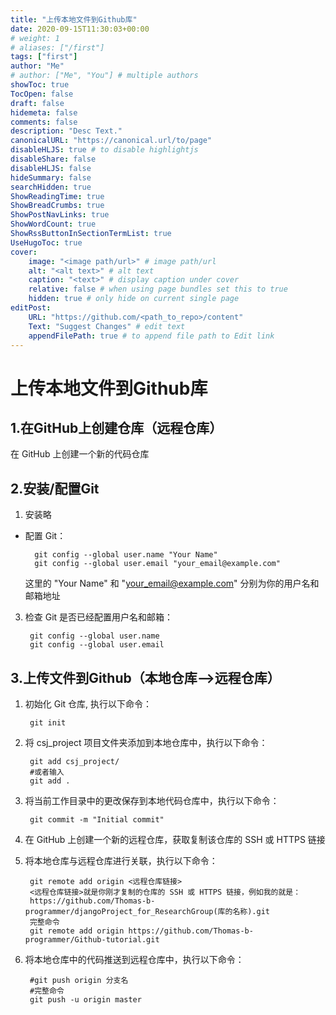 ```yaml
---
title: "上传本地文件到Github库"
date: 2020-09-15T11:30:03+00:00
# weight: 1
# aliases: ["/first"]
tags: ["first"]
author: "Me"
# author: ["Me", "You"] # multiple authors
showToc: true
TocOpen: false
draft: false
hidemeta: false
comments: false
description: "Desc Text."
canonicalURL: "https://canonical.url/to/page"
disableHLJS: true # to disable highlightjs
disableShare: false
disableHLJS: false
hideSummary: false
searchHidden: true
ShowReadingTime: true
ShowBreadCrumbs: true
ShowPostNavLinks: true
ShowWordCount: true
ShowRssButtonInSectionTermList: true
UseHugoToc: true
cover:
    image: "<image path/url>" # image path/url
    alt: "<alt text>" # alt text
    caption: "<text>" # display caption under cover
    relative: false # when using page bundles set this to true
    hidden: true # only hide on current single page
editPost:
    URL: "https://github.com/<path_to_repo>/content"
    Text: "Suggest Changes" # edit text
    appendFilePath: true # to append file path to Edit link
---
```


# 上传本地文件到Github库

## 1.在GitHub上创建仓库（远程仓库）

在 GitHub 上创建一个新的代码仓库

## 2.安装/配置Git
1. 安装略
- 配置 Git：
        
        git config --global user.name "Your Name"
        git config --global user.email "your_email@example.com"

    这里的 "Your Name" 和 "your_email@example.com" 分别为你的用户名和邮箱地址

3. 检查 Git 是否已经配置用户名和邮箱：

        git config --global user.name
        git config --global user.email


## 3.上传文件到Github（本地仓库–>远程仓库）
1. 初始化 Git 仓库, 执行以下命令：
    
        git init

2. 将 csj_project 项目文件夹添加到本地仓库中，执行以下命令：
    
        git add csj_project/
        #或者输入
        git add .

3. 将当前工作目录中的更改保存到本地代码仓库中，执行以下命令：
    
        git commit -m "Initial commit"

4. 在 GitHub 上创建一个新的远程仓库，获取复制该仓库的 SSH 或 HTTPS 链接

5. 将本地仓库与远程仓库进行关联，执行以下命令：
    
        git remote add origin <远程仓库链接> 
        <远程仓库链接>就是你刚才复制的仓库的 SSH 或 HTTPS 链接，例如我的就是： 
        https://github.com/Thomas-b-programmer/djangoProject_for_ResearchGroup(库的名称).git 
        完整命令 
        git remote add origin https://github.com/Thomas-b-programmer/Github-tutorial.git

6. 将本地仓库中的代码推送到远程仓库中，执行以下命令：
    
        #git push origin 分支名
        #完整命令
        git push -u origin master
